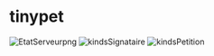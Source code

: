 # tinypet
![EtatServeurpng](https://github.com/Ludovic72/tinypet/assets/78556138/9f15648c-bf86-414a-9875-872b62eff49d)
![kindsSignataire](https://github.com/Ludovic72/tinypet/assets/78556138/6ae39cc5-efcb-4107-aa13-00d22a07e22f)
![kindsPetition](https://github.com/Ludovic72/tinypet/assets/78556138/91708600-abc5-4f74-8b93-395d9de6f411)
